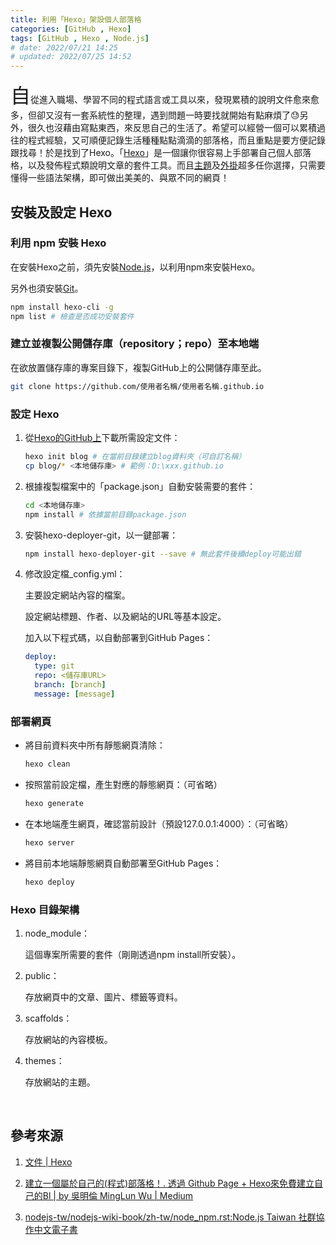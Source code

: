 ```yaml
---
title: 利用「Hexo」架設個人部落格
categories: [GitHub , Hexo]
tags: [GitHub , Hexo , Node.js]
# date: 2022/07/21 14:25
# updated: 2022/07/25 14:52
---
```


<font size=6>自</font>從進入職場、學習不同的程式語言或工具以來，發現累積的說明文件愈來愈多，但卻又沒有一套系統性的整理，遇到問題一時要找就開始有點麻煩了😓另外，很久也沒藉由寫點東西，來反思自己的生活了。希望可以經營一個可以累積過往的程式經驗，又可順便記錄生活種種點點滴滴的部落格，而且重點是要方便記錄跟找尋！於是找到了Hexo。「[Hexo](https://hexo.io/zh-tw/)」是一個讓你很容易上手部署自己個人部落格，以及發佈程式類說明文章的套件工具。而且[主題](https://hexo.io/themes/)及[外掛](https://hexo.io/plugins/)超多任你選擇，只需要懂得一些語法架構，即可做出美美的、與眾不同的網頁！

## 安裝及設定 Hexo

### 利用 npm 安裝 Hexo 

在安裝Hexo之前，須先安裝[Node.js](https://nodejs.org/zh-tw/)，以利用npm來安裝Hexo。

另外也須安裝[Git](https://git-scm.com/)。

``` bash
npm install hexo-cli -g
npm list # 檢查是否成功安裝套件
```

### 建立並複製公開儲存庫（repository；repo）至本地端

在欲放置儲存庫的專案目錄下，複製GitHub上的公開儲存庫至此。

``` bash
git clone https://github.com/使用者名稱/使用者名稱.github.io
```

### 設定 Hexo

1. 從[Hexo的GitHub上](https://github.com/hexojs/hexo-starter)下載所需設定文件：

    ``` bash
    hexo init blog # 在當前目錄建立blog資料夾（可自訂名稱）
    cp blog/* <本地儲存庫> # 範例：D:\xxx.github.io
    ```

2. 根據複製檔案中的「package.json」自動安裝需要的套件：

    ``` bash
    cd <本地儲存庫>
    npm install # 依據當前目錄package.json
    ```

3. 安裝hexo-deployer-git，以一鍵部署：

    ``` bash
    npm install hexo-deployer-git --save # 無此套件後續deploy可能出錯
    ```

4. 修改設定檔_config.yml：

    主要設定網站內容的檔案。

    設定網站標題、作者、以及網站的URL等基本設定。

    加入以下程式碼，以自動部署到GitHub Pages：
 
    ``` yaml
    deploy:
      type: git
      repo: <儲存庫URL>
      branch: [branch]
      message: [message]
    ```

### 部署網頁

- 將目前資料夾中所有靜態網頁清除：

    ``` bash
    hexo clean
    ```

- 按照當前設定檔，產生對應的靜態網頁：（可省略）

    ``` bash
    hexo generate
    ```

- 在本地端產生網頁，確認當前設計（預設127.0.0.1:4000）：（可省略）

    ``` bash
    hexo server
    ```

- 將目前本地端靜態網頁自動部署至GitHub Pages：

    ``` bash
    hexo deploy
    ```

### Hexo 目錄架構

1. node_module：

    這個專案所需要的套件（剛剛透過npm install所安裝）。

2. public：
      
    存放網頁中的文章、圖片、標籤等資料。

3. scaffolds：

    存放網站的內容模板。
    
4. themes：

    存放網站的主題。

<br>

## 參考來源

1. [文件 | Hexo](https://hexo.io/zh-tw/docs/)
  
2. [建立一個屬於自己的(程式)部落格！. 透過 Github Page + Hexo來免費建立自己的Bl | by 吳明倫 MingLun Wu | Medium](https://minglun-wu.medium.com/%E5%BB%BA%E7%AB%8B%E4%B8%80%E5%80%8B%E5%B1%AC%E6%96%BC%E8%87%AA%E5%B7%B1%E7%9A%84-%E7%A8%8B%E5%BC%8F-%E9%83%A8%E8%90%BD%E6%A0%BC-4d295ed96236)
  
3. [nodejs-tw/nodejs-wiki-book/zh-tw/node_npm.rst:Node.js Taiwan 社群協作中文電子書](https://github.com/nodejs-tw/nodejs-wiki-book/blob/master/zh-tw/node_npm.rst)
